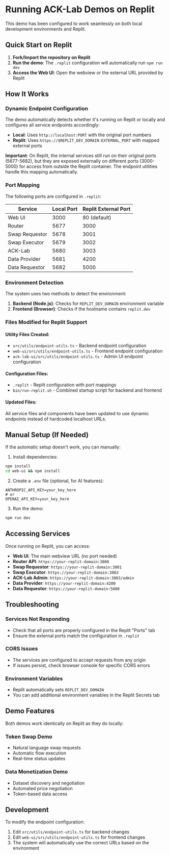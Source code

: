 # Running ACK-Lab Demos on Replit

This demo has been configured to work seamlessly on both local development environments and Replit.

## Quick Start on Replit

1. **Fork/Import the repository on Replit**
2. **Run the demo**: The `.replit` configuration will automatically run `npm run dev`
3. **Access the Web UI**: Open the webview or the external URL provided by Replit

## How It Works

### Dynamic Endpoint Configuration

The demo automatically detects whether it's running on Replit or locally and configures all service endpoints accordingly:

- **Local**: Uses `http://localhost:PORT` with the original port numbers
- **Replit**: Uses `https://$REPLIT_DEV_DOMAIN:EXTERNAL_PORT` with mapped external ports

**Important**: On Replit, the internal services still run on their original ports (5677-5682), but they are exposed externally on different ports (3000-5000) for access from outside the Replit container. The endpoint utilities handle this mapping automatically.

### Port Mapping

The following ports are configured in `.replit`:

| Service        | Local Port | Replit External Port |
| -------------- | ---------- | -------------------- |
| Web UI         | 3000       | 80 (default)         |
| Router         | 5677       | 3000                 |
| Swap Requestor | 5678       | 3001                 |
| Swap Executor  | 5679       | 3002                 |
| ACK-Lab        | 5680       | 3003                 |
| Data Provider  | 5681       | 4200                 |
| Data Requestor | 5682       | 5000                 |

### Environment Detection

The system uses two methods to detect the environment:

1. **Backend (Node.js)**: Checks for `REPLIT_DEV_DOMAIN` environment variable
2. **Frontend (Browser)**: Checks if the hostname contains `replit.dev`

### Files Modified for Replit Support

#### Utility Files Created:

- `src/utils/endpoint-utils.ts` - Backend endpoint configuration
- `web-ui/src/utils/endpoint-utils.ts` - Frontend endpoint configuration
- `ack-lab-ui/src/utils/endpoint-utils.ts` - Admin UI endpoint configuration

#### Configuration Files:

- `.replit` - Replit configuration with port mappings
- `bin/run-replit.sh` - Combined startup script for backend and frontend

#### Updated Files:

All service files and components have been updated to use dynamic endpoints instead of hardcoded localhost URLs.

## Manual Setup (If Needed)

If the automatic setup doesn't work, you can manually:

1. Install dependencies:

```bash
npm install
cd web-ui && npm install
```

2. Create a `.env` file (optional, for AI features):

```
ANTHROPIC_API_KEY=your_key_here
# or
OPENAI_API_KEY=your_key_here
```

3. Run the demo:

```bash
npm run dev
```

## Accessing Services

Once running on Replit, you can access:

- **Web UI**: The main webview URL (no port needed)
- **Router API**: `https://your-replit-domain:3000`
- **Swap Requestor**: `https://your-replit-domain:3001`
- **Swap Executor**: `https://your-replit-domain:3002`
- **ACK-Lab Admin**: `https://your-replit-domain:3003/admin`
- **Data Provider**: `https://your-replit-domain:4200`
- **Data Requestor**: `https://your-replit-domain:5000`

## Troubleshooting

### Services Not Responding

- Check that all ports are properly configured in the Replit "Ports" tab
- Ensure the external ports match the configuration in `.replit`

### CORS Issues

- The services are configured to accept requests from any origin
- If issues persist, check browser console for specific CORS errors

### Environment Variables

- Replit automatically sets `REPLIT_DEV_DOMAIN`
- You can add additional environment variables in the Replit Secrets tab

## Demo Features

Both demos work identically on Replit as they do locally:

### Token Swap Demo

- Natural language swap requests
- Automatic flow execution
- Real-time status updates

### Data Monetization Demo

- Dataset discovery and negotiation
- Automated price negotiation
- Token-based data access

## Development

To modify the endpoint configuration:

1. Edit `src/utils/endpoint-utils.ts` for backend changes
2. Edit `web-ui/src/utils/endpoint-utils.ts` for frontend changes
3. The system will automatically use the correct URLs based on the environment
